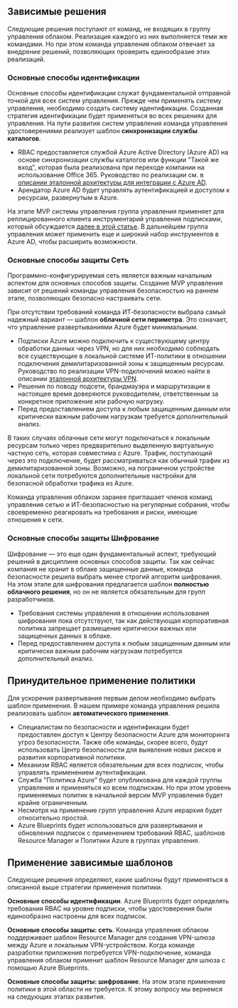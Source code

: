 <!-- TEMPLATE FILE - DO NOT ADD METADATA -->

## <a name="dependent-decisions"></a>Зависимые решения

Следующие решения поступают от команд, не входящих в группу управления облаком. Реализация каждого из них выполняется теми же командами. Но при этом команда управления облаком отвечает за внедрение решений, позволяющих проверить единообразие этих реализаций.

### <a name="identity-baseline"></a>Основные способы идентификации

Основные способы идентификации служат фундаментальной отправной точкой для всех систем управления. Прежде чем применять систему управления, необходимо создать систему идентификации. Созданная стратегия идентификации будет применяться во всех решениях для управления.
На пути развития систем управления команда управления удостоверениями реализует шаблон **синхронизации службы каталогов**.

- RBAC предоставляется службой Azure Active Directory (Azure AD) на основе синхронизации службы каталогов или функции "Такой же вход", которая была реализована при переходе компании на использование Office 365. Руководство по реализации см. в [описании эталонной архитектуры для интеграции с Azure AD](/azure/architecture/reference-architectures/identity/azure-ad).
- Арендатор Azure AD будет управлять аутентификацией и доступом к ресурсам, развернутым в Azure.

На этапе MVP системы управления группа управления применяет для реплицированного клиента инструментарий управления подписками, который обсуждается [далее в этой статье](#subscription-model). В дальнейшем группа управления может применить еще и широкий набор инструментов в Azure AD, чтобы расширить возможности.

### <a name="security-baseline-networking"></a>Основные способы защиты Сеть

Программно-конфигурируемая сеть является важным начальным аспектом для основных способов защиты. Создание MVP управления зависит от решений команды управления безопасностью на раннем этапе, позволяющих безопасно настраивать сети.

При отсутствии требований команда ИТ-безопасности выбрала самый надежный вариант — шаблон **облачной сети периметра**. Это означает, что управление развертываниями Azure будет минимальным.

- Подписки Azure можно подключить к существующему центру обработки данных через VPN, но для них необходимо соблюдать все существующие в локальной системе ИТ-политики в отношении подключения демилитаризованной зоны к защищенным ресурсам. Руководство по реализации VPN-подключений можно найти в описании [эталонной архитектуры VPN](/azure/architecture/reference-architectures/hybrid-networking/vpn).
- Решения по поводу подсети, брандмауэра и маршрутизации в настоящее время доверяются руководителям, ответственным за конкретное приложение или рабочую нагрузку.
- Перед предоставлением доступа к любым защищенным данным или критически важным рабочим нагрузкам требуется дополнительный анализ.

В таких случаях облачные сети могут подключаться к локальным ресурсам только через предварительно выделенную виртуальную частную сеть, которая совместима с Azure. Трафик, поступающий через это подключение, будет рассматриваться как обычный трафик из демилитаризованной зоны. Возможно, на пограничном устройстве локальной сети потребуются дополнительные настройки для безопасной обработки трафика из Azure.

Команда управления облаком заранее приглашает членов команд управления сетью и ИТ-безопасностью на регулярные собрания, чтобы своевременно реагировать на требования и риски, имеющие отношения к сети.

### <a name="security-baseline-encryption"></a>Основные способы защиты Шифрование

Шифрование — это еще один фундаментальный аспект, требующий решений в дисциплине основных способов защиты. Так как сейчас компания не хранит в облаке защищенные данные, команда безопасности решила выбрать менее строгий алгоритм шифрования.
На этом этапе для шифрования предлагается шаблон **полностью облачного решения**, но он не является обязательным для групп разработчиков.

- Требования системы управления в отношении использования шифрования пока отсутствуют, так как действующая корпоративная политика запрещает размещение критически важных или защищенных данных в облаке.
- Перед предоставлением доступа к любым защищенным данным или критически важным рабочим нагрузкам потребуется дополнительный анализ.

## <a name="policy-enforcement"></a>Принудительное применение политики

Для ускорения развертывания первым делом необходимо выбрать шаблон применения. В нашем примере команда управления решила реализовать шаблон **автоматического применения**.

- Специалистам по безопасности и идентификации будет предоставлен доступ к Центру безопасности Azure для мониторинга угроз безопасности. Также обе команды, скорее всего, будут использовать Центр безопасности для выявления новых рисков и развития корпоративной политики.
- Механизм RBAC является обязательным для всех подписок, чтобы управлять применением аутентификации.
- Служба "Политика Azure" будет опубликована для каждой группы управления и применяться ко всем подпискам. Но при этом уровень применяемых политик в начальной версии MVP управления будет крайне ограниченным.
- Несмотря на применение групп управления Azure иерархия будет относительно простой.
- Azure Blueprints будет использоваться для развертывания и обновления подписок с применением требований RBAC, шаблонов Resource Manager и Политики Azure в группах управления.

## <a name="applying-the-dependent-patterns"></a>Применение зависимые шаблонов

Следующие решения определяют, какие шаблоны будут применяться в описанной выше стратегии применения политики.

**Основные способы идентификации**. Azure Blueprints будет определять требования RBAC на уровне подписки, чтобы удостоверения были единообразно настроены для всех подписок.

**Основные способы защиты: сеть**. Команда управления облаком поддерживает шаблон Resource Manager для создания VPN-шлюза между Azure и локальным VPN-устройством. Когда команде разработки приложения потребуется VPN-подключение, команда управления облаком применит шаблон Resource Manager для шлюза с помощью Azure Blueprints.

**Основные способы защиты: шифрование**. На этом этапе применение политики в этой области не требуется. К этому вопросу мы вернемся на следующих этапах развития.
